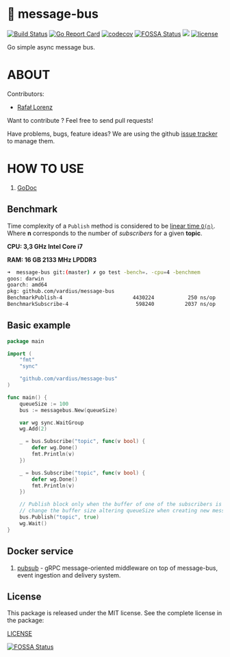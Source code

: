 🚌 message-bus
================
[![Build Status](https://travis-ci.org/vardius/message-bus.svg?branch=master)](https://travis-ci.org/vardius/message-bus)
[![Go Report Card](https://goreportcard.com/badge/github.com/vardius/message-bus)](https://goreportcard.com/report/github.com/vardius/message-bus)
[![codecov](https://codecov.io/gh/vardius/message-bus/branch/master/graph/badge.svg)](https://codecov.io/gh/vardius/message-bus)
[![FOSSA Status](https://app.fossa.io/api/projects/git%2Bgithub.com%2Fvardius%2Fmessage-bus.svg?type=shield)](https://app.fossa.io/projects/git%2Bgithub.com%2Fvardius%2Fmessage-bus?ref=badge_shield)
[![](https://godoc.org/github.com/vardius/message-bus?status.svg)](http://godoc.org/github.com/vardius/message-bus)
[![license](https://img.shields.io/github/license/mashape/apistatus.svg)](https://github.com/vardius/message-bus/blob/master/LICENSE.md)

Go simple async message bus.

ABOUT
==================================================
Contributors:

* [Rafał Lorenz](http://rafallorenz.com)

Want to contribute ? Feel free to send pull requests!

Have problems, bugs, feature ideas?
We are using the github [issue tracker](https://github.com/vardius/message-bus/issues) to manage them.

HOW TO USE
==================================================

1. [GoDoc](http://godoc.org/github.com/vardius/message-bus)

## Benchmark

Time complexity of a `Publish` method is considered to be [linear time `O(n)`](https://en.wikipedia.org/wiki/Time_complexity#Linear_time). Where **n** corresponds to the number of *subscribers* for a given **topic**.

**CPU: 3,3 GHz Intel Core i7**

**RAM: 16 GB 2133 MHz LPDDR3**

```bash
➜  message-bus git:(master) ✗ go test -bench=. -cpu=4 -benchmem
goos: darwin
goarch: amd64
pkg: github.com/vardius/message-bus
BenchmarkPublish-4                   	 4430224	       250 ns/op	       0 B/op	       0 allocs/op
BenchmarkSubscribe-4                 	  598240	      2037 ns/op	     735 B/op	       5 allocs/op
```

## Basic example
```go
package main

import (
    "fmt"
	"sync"

    "github.com/vardius/message-bus"
)

func main() {
    queueSize := 100
    bus := messagebus.New(queueSize)

    var wg sync.WaitGroup
    wg.Add(2)

    _ = bus.Subscribe("topic", func(v bool) {
        defer wg.Done()
        fmt.Println(v)
    })

    _ = bus.Subscribe("topic", func(v bool) {
        defer wg.Done()
        fmt.Println(v)
    })

    // Publish block only when the buffer of one of the subscribers is full.
    // change the buffer size altering queueSize when creating new messagebus
    bus.Publish("topic", true)
    wg.Wait()
}
```

## Docker service

1. [pubsub](https://github.com/vardius/pubsub) - gRPC message-oriented middleware on top of message-bus, event ingestion and delivery system.

License
-------

This package is released under the MIT license. See the complete license in the package:

[LICENSE](LICENSE.md)

[![FOSSA Status](https://app.fossa.io/api/projects/git%2Bgithub.com%2Fvardius%2Fmessage-bus.svg?type=large)](https://app.fossa.io/projects/git%2Bgithub.com%2Fvardius%2Fmessage-bus?ref=badge_large)
